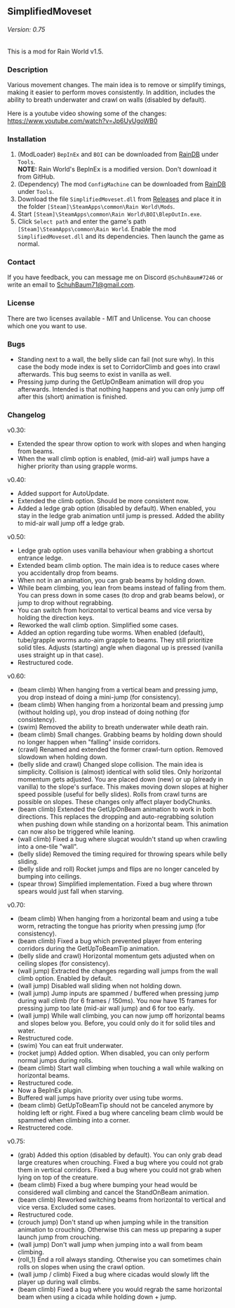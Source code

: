 ## SimplifiedMoveset
###### Version: 0.75

This is a mod for Rain World v1.5.

### Description
Various movement changes. The main idea is to remove or simplify timings, making it easier to perform moves consistently. In addition, includes the ability to breath underwater and crawl on walls (disabled by default).  
  
Here is a youtube video showing some of the changes: https://www.youtube.com/watch?v=Jp6UyUgoWB0

### Installation
1. (ModLoader) `BepInEx` and `BOI` can be downloaded from [RainDB](https://www.raindb.net/) under `Tools`.  
  **NOTE:** Rain World's BepInEx is a modified version. Don't download it from GitHub.  
2. (Dependency) The mod `ConfigMachine` can be downloaded from [RainDB](https://www.raindb.net/) under `Tools`.
3. Download the file  `SimplifiedMoveset.dll` from [Releases](https://github.com/SchuhBaum/SimplifiedMoveset/releases) and place it in the folder `[Steam]\SteamApps\common\Rain World\Mods`.  
4. Start `[Steam]\SteamApps\common\Rain World\BOI\BlepOutIn.exe`.  
5. Click `Select path` and enter the game's path `[Steam]\SteamApps\common\Rain World`. Enable the mod `SimplifiedMoveset.dll` and its dependencies. Then launch the game as normal. 

### Contact
If you have feedback, you can message me on Discord `@SchuhBaum#7246` or write an email to SchuhBaum71@gmail.com.  

### License  
There are two licenses available - MIT and Unlicense. You can choose which one you want to use.

### Bugs
- Standing next to a wall, the belly slide can fail (not sure why). In this case the body mode index is set to CorridorClimb and goes into crawl afterwards. This bug seems to exist in vanilla as well.
- Pressing jump during the GetUpOnBeam animation will drop you afterwards. Intended is that nothing happens and you can only jump off after this (short) animation is finished.

### Changelog
v0.30:
- Extended the spear throw option to work with slopes and when hanging from beams.
- When the wall climb option is enabled, (mid-air) wall jumps have a higher priority than using grapple worms.


v0.40:
- Added support for AutoUpdate.
- Extended the climb option. Should be more consistent now.
- Added a ledge grab option (disabled by default). When enabled, you stay in the ledge grab animation until jump is pressed. Added the ability to mid-air wall jump off a ledge grab.


v0.50:
- Ledge grab option uses vanilla behaviour when grabbing a shortcut entrance ledge.
- Extended beam climb option. The main idea is to reduce cases where you accidentally drop from beams.
- When not in an animation, you can grab beams by holding down.
- While beam climbing, you lean from beams instead of falling from them. You can press down in some cases (to drop and grab beams below), or jump to drop without regrabbing.
- You can switch from horizontal to vertical beams and vice versa by holding the direction keys.
- Reworked the wall climb option. Simplified some cases.
- Added an option regarding tube worms. When enabled (default), tube/grapple worms auto-aim grapple to beams. They still prioritize solid tiles. Adjusts (starting) angle when diagonal up is pressed (vanilla uses straight up in that case).
- Restructured code.


v0.60:
- (beam climb) When hanging from a vertical beam and pressing jump, you drop instead of doing a mini-jump (for consistency).
- (beam climb) When hanging from a horizontal beam and pressing jump (without holding up), you drop instead of doing nothing (for consistency).
- (swim) Removed the ability to breath underwater while death rain.
- (beam climb) Small changes. Grabbing beams by holding down should no longer happen when "falling" inside corridors.
- (crawl) Renamed and extended the former crawl-turn option. Removed slowdown when holding down.
- (belly slide and crawl) Changed slope collision. The main idea is simplicity. Collision is (almost) identical with solid tiles. Only horizontal momentum gets adjusted. You are placed down (new) or up (already in vanilla) to the slope's surface. This makes moving down slopes at higher speed possible (useful for belly slides). Rolls from crawl turns are possible on slopes. These changes only affect player bodyChunks.
- (beam climb) Extended the GetUpOnBeam animation to work in both directions. This replaces the dropping and auto-regrabbing solution when pushing down while standing on a horizontal beam. This animation can now also be triggered while leaning.
- (wall climb) Fixed a bug where slugcat wouldn't stand up when crawling into a one-tile "wall".
- (belly slide) Removed the timing required for throwing spears while belly sliding.
- (belly slide and roll) Rocket jumps and flips are no longer canceled by bumping into ceilings.
- (spear throw) Simplified implementation. Fixed a bug where thrown spears would just fall when starving.


v0.70:
- (beam climb) When hanging from a horizontal beam and using a tube worm, retracting the tongue has priority when pressing jump (for consistency).
- (beam climb) Fixed a bug which prevented player from entering corridors during the GetUpToBeamTip animation.
- (belly slide and crawl) Horizontal momentum gets adjusted when on ceiling slopes (for consistency).
- (wall jump) Extracted the changes regarding wall jumps from the wall climb option. Enabled by default.
- (wall jump) Disabled wall sliding when not holding down.
- (wall jump) Jump inputs are spammed / buffered when pressing jump during wall climb (for 6 frames / 150ms). You now have 15 frames for pressing jump too late (mid-air wall jump) and 6 for too early.
- (wall jump) While wall climbing, you can now jump off horizontal beams and slopes below you. Before, you could only do it for solid tiles and water.
- Restructured code.
- (swim) You can eat fruit underwater.
- (rocket jump) Added option. When disabled, you can only perform normal jumps during rolls.
- (beam climb) Start wall climbing when touching a wall while walking on horizontal beams.
- Restructured code.
- Now a BepInEx plugin.
- Buffered wall jumps have priority over using tube worms.
- (beam climb) GetUpToBeamTip should not be canceled anymore by holding left or right. Fixed a bug where canceling beam climb would be spammed when climbing into a corner.
- Restructered code.


v0.75:
- (grab) Added this option (disabled by default). You can only grab dead large creatures when crouching. Fixed a bug where you could not grab them in vertical corridors. Fixed a bug where you could not grab when lying on top of the creature.
- (beam climb) Fixed a bug where bumping your head would be considered wall climbing and cancel the StandOnBeam animation.
- (beam climb) Reworked switching beams from horizontal to vertical and vice versa. Excluded some cases.
- Restructured code.
- (crouch jump) Don't stand up when jumping while in the transition animation to crouching. Otherwise this can mess up preparing a super launch jump from crouching.
- (wall jump) Don't wall jump when jumping into a wall from beam climbing.
- (roll_1) End a roll always standing. Otherwise you can sometimes chain rolls on slopes when using the crawl option.
- (wall jump / climb) Fixed a bug where cicadas would slowly lift the player up during wall climbs.
- (beam climb) Fixed a bug where you would regrab the same horizontal beam when using a cicada while holding down + jump.